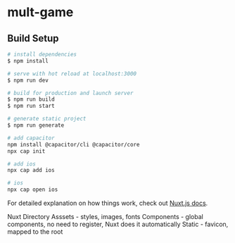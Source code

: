 # mult-game

## Build Setup

```bash
# install dependencies
$ npm install

# serve with hot reload at localhost:3000
$ npm run dev

# build for production and launch server
$ npm run build
$ npm run start

# generate static project
$ npm run generate

# add capacitor
npm install @capacitor/cli @capacitor/core
npx cap init

# add ios
npx cap add ios

# ios
npx cap open ios

```

For detailed explanation on how things work, check out [Nuxt.js docs](https://nuxtjs.org).

Nuxt Directory
Asssets - styles, images, fonts
Components - global components, no need to register, Nuxt does it automatically
Static - favicon, mapped to the root

